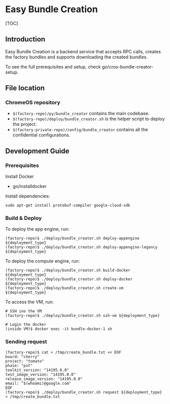 # Easy Bundle Creation

[TOC]

## Introduction

Easy Bundle Creation is a backend service that accepts RPC calls, creates the
factory bundles and supports downloading the created bundles.

To see the full prerequisites and setup, check go/cros-bundle-creator-setup.

## File location

### ChromeOS repository

* `$(factory-repo)/py/bundle_creator` contains the main codebase.
* `$(factory-repo)/deploy/bundle_creator.sh` is the helper script to
  deploy the project.
* `$(factory-private-repo)/config/bundle_creator` contains all the
  confidential configurations.


## Development Guide

### Prerequisites

Install Docker
  - go/installdocker

Install dependencies:
```
sudo apt-get install protobuf-compiler google-cloud-sdk
```

### Build & Deploy

To deploy the app engine, run:

```
(factory-repo)$ ./deploy/bundle_creator.sh deploy-appengine ${deployment_type}
(factory-repo)$ ./deploy/bundle_creator.sh deploy-appengine-legancy ${deployment_type}
```

To deploy the compute engine, run:

```
(factory-repo)$ ./deploy/bundle_creator.sh build-docker ${deployment_type}
(factory-repo)$ ./deploy/bundle_creator.sh deploy-docker ${deployment_type}
(factory-repo)$ ./deploy/bundle_creator.sh create-vm ${deployment_type}
```

To access the VM, run:
```
# SSH ino the VM
(factory-repo)$ ./deploy/bundle_creator.sh ssh-vm ${deployment_type}

# Login the docker
(inside VM)$ docker exec -it bundle-docker-1 sh
```

### Sending request

```
(factory-repo)$ cat > /tmp/create_bundle.txt << EOF
board: "cherry"
project: "tomato"
phase: "pvt"
toolkit_version: "14195.0.0"
test_image_version: "14195.0.0"
release_image_version: "14195.0.0"
email: "$(whoami)@google.com"
EOF
(factory-repo)$ ./deploy/bundle_creator.sh request ${deployment_type} < /tmp/create_bundle.txt
```

